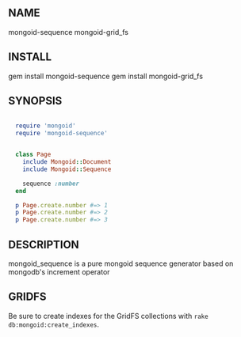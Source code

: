 NAME
----
  mongoid-sequence
  mongoid-grid_fs

INSTALL
-------
  gem install mongoid-sequence
  gem install mongoid-grid_fs

SYNOPSIS
--------

````ruby

  require 'mongoid'
  require 'mongoid-sequence'


  class Page
    include Mongoid::Document
    include Mongoid::Sequence

    sequence :number
  end

  p Page.create.number #=> 1
  p Page.create.number #=> 2
  p Page.create.number #=> 3


````

DESCRIPTION
-----------
mongoid_sequence is a pure mongoid sequence generator based on mongodb's
increment operator

GRIDFS
------
Be sure to create indexes for the GridFS collections with `rake db:mongoid:create_indexes`.


